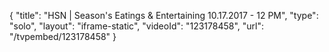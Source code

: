 {
    "title": "HSN | Season's Eatings & Entertaining 10.17.2017 - 12 PM",
    "type": "solo",
    "layout": "iframe-static",
    "videoId": "123178458",
    "url": "\/tvpembed\/123178458"
}